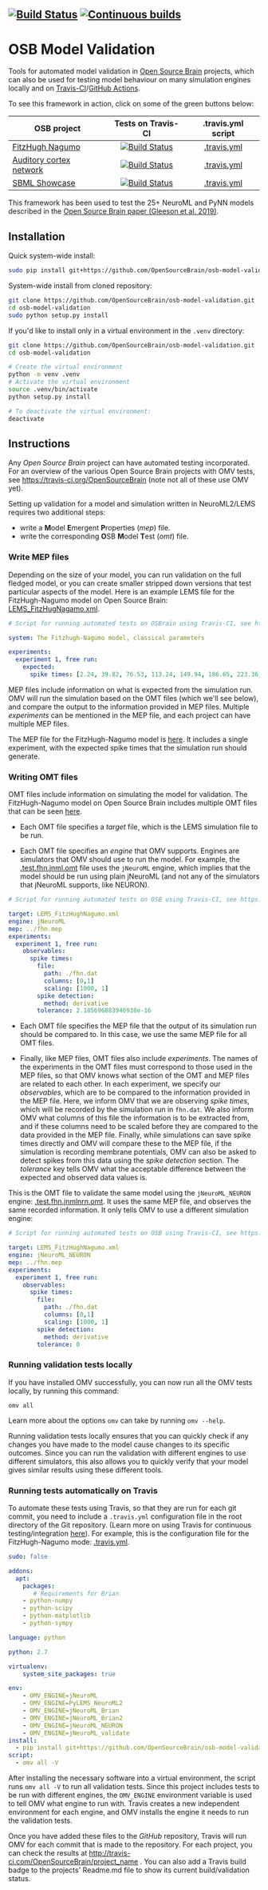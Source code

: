 [![Build Status](https://travis-ci.com/OpenSourceBrain/osb-model-validation.svg?branch=master)](https://travis-ci.com/OpenSourceBrain/osb-model-validation)
[![Continuous builds](https://github.com/OpenSourceBrain/osb-model-validation/actions/workflows/ci.yml/badge.svg)](https://github.com/OpenSourceBrain/osb-model-validation/actions/workflows/ci.yml)
------------------------------------------


# OSB Model Validation

Tools for automated model validation in [Open Source Brain](http://www.opensourcebrain.org) projects, which can also be used for testing model behaviour on many simulation engines locally and on [Travis-CI](https://travis-ci.com)/[GitHub Actions](https://github.com/features/actions).

To see this framework in action, click on some of the green buttons below:

|  OSB project   |   Tests on Travis-CI    |  .travis.yml script |
|----------|:-------------:|:------:|
|[FitzHugh Nagumo](http://www.opensourcebrain.org/projects/fitzhugh-nagumo-fitzhugh-1969) | [![Build Status](https://travis-ci.com/OpenSourceBrain/FitzHugh-Nagumo.svg?branch=master)](https://travis-ci.com/OpenSourceBrain/FitzHugh-Nagumo) | [.travis.yml](https://github.com/borismarin/FitzHugh-Nagumo/blob/master/.travis.yml) |
|[Auditory cortex network](http://www.opensourcebrain.org/projects/acnet2)|[![Build Status](https://travis-ci.com/OpenSourceBrain/ACnet2.svg?branch=master)](https://travis-ci.com/OpenSourceBrain/ACnet2)|[.travis.yml](https://github.com/OpenSourceBrain/ACnet2/blob/master/.travis.yml)|
| [SBML Showcase](http://www.opensourcebrain.org/projects/sbmlshowcase) | [![Build Status](https://travis-ci.com/OpenSourceBrain/SBMLShowcase.svg?branch=master)](https://travis-ci.com/OpenSourceBrain/SBMLShowcase) | [.travis.yml](https://github.com/OpenSourceBrain/SBMLShowcase/blob/master/.travis.yml)|

This framework has been used to test the 25+ NeuroML and PyNN models described in the [Open Source Brain paper (Gleeson et al. 2019)](https://www.cell.com/neuron/fulltext/S0896-6273(19)30444-1).

## Installation

Quick system-wide install:

``` bash
sudo pip install git+https://github.com/OpenSourceBrain/osb-model-validation
```

System-wide install from cloned repository:

``` bash
git clone https://github.com/OpenSourceBrain/osb-model-validation.git
cd osb-model-validation
sudo python setup.py install
```

If you'd like to install only in a virtual environment in the `.venv` directory:

``` bash
git clone https://github.com/OpenSourceBrain/osb-model-validation.git
cd osb-model-validation

# Create the virtual environment
python -m venv .venv
# Activate the virtual environment
source .venv/bin/activate
python setup.py install

# To deactivate the virtual environment:
deactivate
```

## Instructions

Any _Open Source Brain_ project can have automated testing incorporated.
For an overview of the various Open Source Brain projects with OMV tests, see https://travis-ci.org/OpenSourceBrain (note not all of these use OMV yet).

Setting up validation for a model and simulation written in NeuroML2/LEMS requires two additional steps:

- write a <b>M</b>odel <b>E</b>mergent <b>P</b>roperties (_mep_) file.
- write the corresponding <b>O</b>SB <b>M</b>odel <b>T</b>est (_omt_) file.


### Write MEP files

Depending on the size of your model, you can run validation on the full fledged model, or you can create smaller stripped down versions that test particular aspects of the model.
Here is an example LEMS file for the FitzHugh-Nagumo model on Open Source Brain: [LEMS_FitzHugNagamo.xml](https://github.com/OpenSourceBrain/FitzHugh-Nagumo/blob/master/NeuroML2/LEMS_FitzHughNagumo.xml).

``` yaml
# Script for running automated tests on OSBrain using Travis-CI, see https://github.com/OpenSourceBrain/osb-model-validation

system: The Fitzhugh-Nagumo model, classical parameters

experiments:
  experiment 1, free run:
    expected:
      spike times: [2.24, 39.82, 76.53, 113.24, 149.94, 186.65, 223.36, 260.07, 296.78, 333.49, 370.2]
```

MEP files include information on what is expected from the simulation run.
OMV will run the simulation based on the OMT files (which we'll see below), and compare the output to the information provided in MEP files.
Multiple _experiments_ can be mentioned in the MEP file, and each project can have multiple MEP files.

The MEP file for the FitzHugh-Nagumo model is [here](https://github.com/OpenSourceBrain/FitzHugh-Nagumo/blob/master/fhn.mep).
It includes a single experiment, with the expected spike times that the simulation run should generate.

### Writing OMT files

OMT files include information on simulating the model for validation.
The FitzHugh-Nagumo model on Open Source Brain includes multiple OMT files that can be seen [here](https://github.com/OpenSourceBrain/FitzHugh-Nagumo/tree/master/NeuroML2).

- Each OMT file specifies a _target_ file, which is the LEMS simulation file to be run.

- Each OMT file specifies an _engine_ that OMV supports.
    Engines are simulators that OMV should use to run the model.
    For example, the [.test.fhn.jnml.omt](https://github.com/OpenSourceBrain/FitzHugh-Nagumo/blob/master/NeuroML2/.test.fhn.jnml.omt) file uses the `jNeuroML` engine, which implies that the model should be run using plain jNeuroML (and not any of the simulators that jNeuroML supports, like NEURON).

``` yaml
# Script for running automated tests on OSB using Travis-CI, see https://github.com/OpenSourceBrain/osb-model-validation

target: LEMS_FitzHughNagumo.xml
engine: jNeuroML
mep: ../fhn.mep
experiments:
  experiment 1, free run:
    observables:
      spike times:
        file:
          path: ./fhn.dat
          columns: [0,1]
          scaling: [1000, 1]
        spike detection:
          method: derivative
        tolerance: 2.185696883946938e-16
```

- Each OMT file specifies the MEP file that the output of its simulation run should be compared to.
    In this case, we use the same MEP file for all OMT files.

- Finally, like MEP files, OMT files also include _experiments_.
    The names of the experiments in the OMT files must correspond to those used in the MEP files, so that OMV knows what section of the OMT and MEP files are related to each other.
    In each experiment, we specify our _observables_, which are to be compared to the information provided in the MEP file.
    Here, we inform OMV that we are observing _spike times_, which will be recorded by the simulation run in `fhn.dat`.
    We also inform OMV what columns of this file the information is to be extracted from, and if these columns need to be scaled before they are compared to the data provided in the MEP file.
    Finally, while simulations can save spike times directly and OMV will compare these to the MEP file, if the simulation is recording membrane potentials, OMV can also be asked to detect spikes from this data using the _spike detection_ section.
    The _tolerance_ key tells OMV what the acceptable difference between the expected and observed data values is.

This is the OMT file to validate the same model using the `jNeuroML_NEURON` engine: [.test.fhn.jnmlnrn.omt](https://github.com/OpenSourceBrain/FitzHugh-Nagumo/blob/master/NeuroML2/.test.fhn.jnmlnrn.omt).
It uses the same MEP file, and observes the same recorded information.
It only tells OMV to use a different simulation engine:

``` yaml
# Script for running automated tests on OSB using Travis-CI, see https://github.com/OpenSourceBrain/osb-model-validation

target: LEMS_FitzHughNagumo.xml
engine: jNeuroML_NEURON
mep: ../fhn.mep
experiments:
  experiment 1, free run:
    observables:
      spike times:
        file:
          path: ./fhn.dat
          columns: [0,1]
          scaling: [1000, 1]
        spike detection:
          method: derivative
        tolerance: 0
```
### Running validation tests locally

If you have installed OMV successfully, you can now run all the OMV tests locally, by running this command:

    omv all

Learn more about the options `omv` can take by running `omv --help`.

Running validation tests locally ensures that you can quickly check if any changes you have made to the model cause changes to its specific outcomes.
Since you can run the validation with different engines to use different simulators, this also allows you to quickly verify that your model gives similar results using these different tools.

### Running tests automatically on Travis

To automate these tests using Travis, so that they are run for each git commit, you need to include a `.travis.yml` configuration file in the root directory of the Git repository.
(Learn more on using Travis for continuous testing/integration [here](https://docs.travis-ci.com/user/tutorial/)).
For example, this is the configuration file for the FitzHugh-Nagumo mode: [.travis.yml](https://github.com/OpenSourceBrain/FitzHugh-Nagumo/blob/master/.travis.yml).

``` yaml
sudo: false

addons:
  apt:
    packages:
       # Requirements for Brian
    - python-numpy
    - python-scipy
    - python-matplotlib
    - python-sympy

language: python

python: 2.7

virtualenv:
    system_site_packages: true

env:
    - OMV_ENGINE=jNeuroML
    - OMV_ENGINE=PyLEMS_NeuroML2
    - OMV_ENGINE=jNeuroML_Brian
    - OMV_ENGINE=jNeuroML_Brian2
    - OMV_ENGINE=jNeuroML_NEURON
    - OMV_ENGINE=jNeuroML_validate
install:
  - pip install git+https://github.com/OpenSourceBrain/osb-model-validation
script:
  - omv all -V
```

After installing the necessary software into a virtual environment, the script runs `omv all -V` to run all validation tests.
Since this project includes tests to be run with different engines, the `OMV_ENGINE` environment variable is used to tell OMV what engine to run with.
Travis creates a new independent environment for each engine, and OMV installs the engine it needs to run the validation tests.

Once you have added these files to the _GitHub_ repository, Travis will run OMV for each commit that is made to the repository.
For each project, you can check the results at http://travis-ci.com/OpenSourceBrain/project_name .
You can also add a Travis build badge to the projects' Readme.md file to show its current build/validation status.
